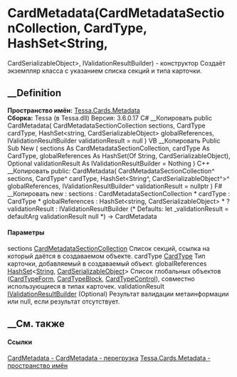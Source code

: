 # CardMetadata(CardMetadataSectionCollection, CardType, HashSet<String,
CardSerializableObject>, IValidationResultBuilder) - конструктор
Создаёт экземпляр класса с указанием списка секций и типа карточки.
## __Definition
 **Пространство имён:** [Tessa.Cards.Metadata](N_Tessa_Cards_Metadata.htm)  
 **Сборка:** Tessa (в Tessa.dll) Версия: 3.6.0.17
C# __Копировать
     public CardMetadata(
    	CardMetadataSectionCollection sections,
    	CardType cardType,
    	HashSet<string, CardSerializableObject> globalReferences,
    	IValidationResultBuilder validationResult = null
    )
VB __Копировать
     Public Sub New ( 
    	sections As CardMetadataSectionCollection,
    	cardType As CardType,
    	globalReferences As HashSet(Of String, CardSerializableObject),
    	Optional validationResult As IValidationResultBuilder = Nothing
    )
C++ __Копировать
     public:
    CardMetadata(
    	CardMetadataSectionCollection^ sections, 
    	CardType^ cardType, 
    	HashSet<String^, CardSerializableObject^>^ globalReferences, 
    	IValidationResultBuilder^ validationResult = nullptr
    )
F# __Копировать
     new : 
            sections : CardMetadataSectionCollection * 
            cardType : CardType * 
            globalReferences : HashSet<string, CardSerializableObject> * 
            ?validationResult : IValidationResultBuilder 
    (* Defaults:
            let _validationResult = defaultArg validationResult null
    *)
    -> CardMetadata
#### Параметры
sections
[CardMetadataSectionCollection](T_Tessa_Cards_Metadata_CardMetadataSectionCollection.htm)
    Список секций, ссылка на который даётся в создаваемом объекте.
cardType [CardType](T_Tessa_Cards_CardType.htm)
    Тип карточки, добавляемый в создаваемый объект.
globalReferences
[HashSet](T_Tessa_Platform_Collections_HashSet_2.htm)<[String](https://learn.microsoft.com/dotnet/api/system.string),
[CardSerializableObject](T_Tessa_Cards_CardSerializableObject.htm)>
    Список глобальных объектов ([CardTypeForm](T_Tessa_Cards_CardTypeForm.htm), [CardTypeBlock](T_Tessa_Cards_CardTypeBlock.htm), [CardTypeControl](T_Tessa_Cards_CardTypeControl.htm)), совместно использующиеся в типах карточек.
validationResult
[IValidationResultBuilder](T_Tessa_Platform_Validation_IValidationResultBuilder.htm)
(Optional)
    Результат валидации метаинформации или null, если результат отсутствует.
##  __См. также
#### Ссылки
[CardMetadata - ](T_Tessa_Cards_Metadata_CardMetadata.htm)
[CardMetadata -
перегрузка](Overload_Tessa_Cards_Metadata_CardMetadata__ctor.htm)
[Tessa.Cards.Metadata - пространство имён](N_Tessa_Cards_Metadata.htm)
